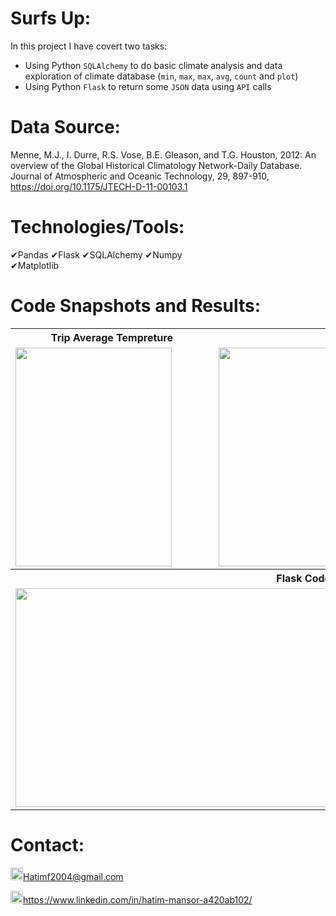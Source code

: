 # Surfs Up:
In this project I have covert two tasks:
  * Using Python `SQLAlchemy` to do basic climate analysis and data exploration of climate database (`min`, `max`, `max`, `avg`, `count` and `plot`)
  * Using Python `Flask` to return some `JSON` data using `API` calls

# Data Source:
Menne, M.J., I. Durre, R.S. Vose, B.E. Gleason, and T.G. Houston, 2012: An overview of the Global Historical Climatology Network-Daily Database. Journal of Atmospheric and Oceanic Technology, 29, 897-910, https://doi.org/10.1175/JTECH-D-11-00103.1

# Technologies/Tools: 
&#10004;Pandas      &#10004;Flask      &#10004;SQLAlchemy      &#10004;Numpy        
&#10004;Matplotlib



# Code Snapshots and Results:
<table>
  <tr>
    <th style="text-align:center">Trip Average Tempreture</td>
     <th style="text-align:center">Daily Temperature Normals</td>
     
  </tr>
  <tr>
    <td><img src="https://user-images.githubusercontent.com/24882457/169629609-1f33d467-17be-45b4-a25b-81f341e00e18.png" width=250 height=350></td>
    <td><img src="https://user-images.githubusercontent.com/24882457/169629678-bc89b302-d6c7-4c3d-a1ae-dc18cef8b1db.png" width=550 height=350></td>
    
  </tr>
  <tr>
   <th style="text-align:center" colspan="2">Flask Code Snapshot</td>
  </tr>
    <tr>
    <td colspan="2"><img src="https://user-images.githubusercontent.com/24882457/169629879-5fed3280-0aa9-4e6e-845b-746fafa26371.png" width=1000 height=350></td>
  </tr>
</table>






# Contact:
<img src="https://user-images.githubusercontent.com/24882457/168723224-ecbdb402-be01-453d-9cb5-282424f7418a.png" width="20" height="20" title=" Hatims email"><Hatimf2004@gmail.com>

<img src="https://user-images.githubusercontent.com/24882457/168716629-b90f784a-534f-418c-89fd-28e91c4830fa.png" width="20" height="20" title="Linkedin Profile"><https://www.linkedin.com/in/hatim-mansor-a420ab102/>
